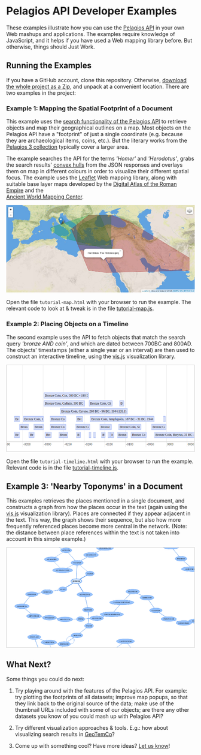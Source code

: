 # Pelagios API Developer Examples

These examples illustrate how you can use the [Pelagios API](http://github.com/pelagios/pelagios-api-v3) 
in your own Web mashups and applications. The examples require knowledge of JavaScript, and it helps if you 
have used a Web mapping library before. But otherwise, things should Just Work.

## Running the Examples

If you have a GitHub account, clone this repository. Otherwise, 
[download the whole project as a Zip](https://github.com/pelagios/pelagios-api-tutorial/archive/master.zip),
and unpack at a convenient location. There are two examples in the project:

### Example 1: Mapping the Spatial Footprint of a Document

This example uses the [search functionality of the Pelagios API](https://github.com/pelagios/pelagios-api-v3/blob/master/README.md#searching-the-api)
to retrieve objects and map their geographical outlines on a map. Most objects on the Pelagios API have a "footprint" of just a single coordinate
(e.g. because they are archaeological items, coins, etc.). But the literary works from the [Pelagios 3 collection](http://pelagios.org/api-v3/pages/datasets/2a10228dff4c608b91a953efff8dafb3f5c433035b3f31e687eec0297d799824)
typically cover a larger area.

The example searches the API for the terms _'Homer'_ and _'Herodotus'_, grabs the search results' [convex hulls](http://en.wikipedia.org/wiki/Convex_hull)
from the JSON responses and overlays them on map in different colours in order to visualize their different spatial focus. The
example uses the [Leaflet](http://leafletjs.com) Web mapping library, along with suitable base layer maps developed by the
[Digital Atlas of the Roman Empire](http://imperium.ahlfeldt.se/) and the  
[Ancient World Mapping Center](http://awmc.unc.edu/wordpress/tiles/map-tile-information).

![Screenshot: Map](screenshots/screenshot-tutorial-map.jpg)

Open the file ``tutorial-map.html`` with your browser to run the example. The relevant code to look at & tweak
is in the file [tutorial-map.js](tutorial-map.js).

### Example 2: Placing Objects on a Timeline

The second example uses the API to fetch objects that match the search query _'bronze AND coin'_, and which are dated
between 700BC and 800AD. The objects' timestamps (either a single year or an interval) are then used to 
construct an interactive timeline, using the [vis.js](http://visjs.org/) visualization library.

![Screenshot: Timeline](screenshots/screenshot-tutorial-timeline.png)

Open the file ``tutorial-timeline.html`` with your browser to run the example. Relevant code is 
in the file [tutorial-timeline.js](tutorial-timeline.js).

## Example 3: 'Nearby Toponyms' in a Document

This examples retrieves the places mentioned in a single document, and constructs a graph from how the places
occur in the text (again using the [vis.js](http://visjs.org/) visualization library). Places are connected if
they appear adjacent in the text. This way, the graph shows their sequence, but also how more frequently referenced
places become more central in the network. (Note: the distance between place references within the text is not
taken into account in this simple example.)

![Screenshot: Network](screenshots/screenshot-tutorial-network.png)

## What Next?

Some things you could do next:

1. Try playing around with the features of the Pelagios API. For example: try plotting the footprints 
of all datasets; improve map popups, so that they link back to the original source of the data; make use 
of the thumbnail URLs included with some of our objects; are there any other datasets you know of you
could mash up with Pelagios API?

2. Try different visualization approaches & tools. E.g.: how about visualizing search results in 
[GeoTemCo](https://github.com/stjaenicke/GeoTemCo)?

3. Come up with something cool? Have more ideas? [Let us know](http://twitter.com/pelagiosproject)!
